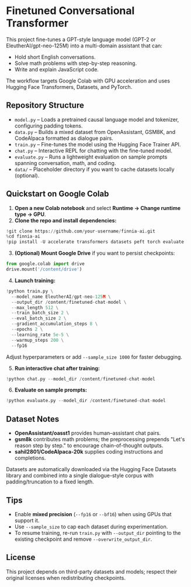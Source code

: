 # Finetuned Conversational Transformer

This project fine-tunes a GPT-style language model (GPT-2 or EleutherAI/gpt-neo-125M) into a multi-domain assistant that can:

- Hold short English conversations.
- Solve math problems with step-by-step reasoning.
- Write and explain JavaScript code.

The workflow targets Google Colab with GPU acceleration and uses Hugging Face Transformers, Datasets, and PyTorch.

## Repository Structure

- `model.py` – Loads a pretrained causal language model and tokenizer, configuring padding tokens.
- `data.py` – Builds a mixed dataset from OpenAssistant, GSM8K, and CodeAlpaca formatted as dialogue pairs.
- `train.py` – Fine-tunes the model using the Hugging Face Trainer API.
- `chat.py` – Interactive REPL for chatting with the fine-tuned model.
- `evaluate.py` – Runs a lightweight evaluation on sample prompts spanning conversation, math, and coding.
- `data/` – Placeholder directory if you want to cache datasets locally (optional).

## Quickstart on Google Colab

1. **Open a new Colab notebook** and select **Runtime → Change runtime type → GPU**.
2. **Clone the repo and install dependencies:**

```python
!git clone https://github.com/your-username/finnia-ai.git
%cd finnia-ai
!pip install -U accelerate transformers datasets peft torch evaluate
```

3. **(Optional) Mount Google Drive** if you want to persist checkpoints:

```python
from google.colab import drive
drive.mount('/content/drive')
```

4. **Launch training:**

```python
!python train.py \
  --model_name EleutherAI/gpt-neo-125M \
  --output_dir /content/finetuned-chat-model \
  --max_length 512 \
  --train_batch_size 2 \
  --eval_batch_size 2 \
  --gradient_accumulation_steps 8 \
  --epochs 2 \
  --learning_rate 5e-5 \
  --warmup_steps 200 \
  --fp16
```

Adjust hyperparameters or add `--sample_size 1000` for faster debugging.

5. **Run interactive chat after training:**

```python
!python chat.py --model_dir /content/finetuned-chat-model
```

6. **Evaluate on sample prompts:**

```python
!python evaluate.py --model_dir /content/finetuned-chat-model
```

## Dataset Notes

- **OpenAssistant/oasst1** provides human–assistant chat pairs.
- **gsm8k** contributes math problems; the preprocessing prepends "Let's reason step by step." to encourage chain-of-thought outputs.
- **sahil2801/CodeAlpaca-20k** supplies coding instructions and completions.

Datasets are automatically downloaded via the Hugging Face Datasets library and combined into a single dialogue-style corpus with padding/truncation to a fixed length.

## Tips

- Enable **mixed precision** (`--fp16` or `--bf16`) when using GPUs that support it.
- Use `--sample_size` to cap each dataset during experimentation.
- To resume training, re-run `train.py` with `--output_dir` pointing to the existing checkpoint and remove `--overwrite_output_dir`.

## License

This project depends on third-party datasets and models; respect their original licenses when redistributing checkpoints.
